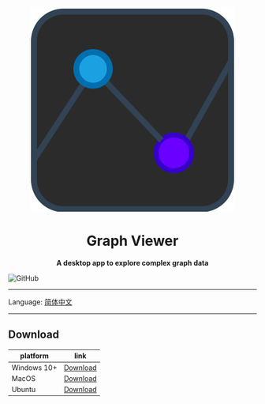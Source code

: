 <div align=center>
<img src="logo.drawio.svg" alt="GraphViewer" >
</div>
<h1 align=center>Graph Viewer</h1>

<p align=center ><b>A desktop app to explore complex graph data</b></p>

![GitHub](https://img.shields.io/github/license/yankun1992/graphviewer)

<hr>

Language: [简体中文](./README.zn_ch.md)

<hr>

## Download

| platform    | link                 |
| ----------- | -------------------- |
| Windows 10+ | [Download](https://) |
| MacOS       | [Download](https://) |
| Ubuntu      | [Download](https://) |


